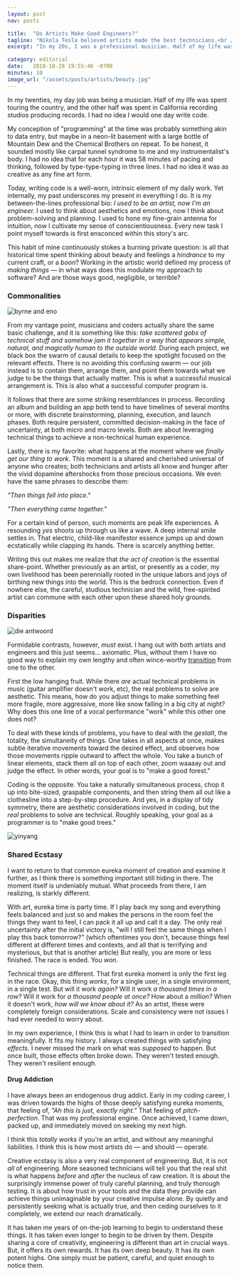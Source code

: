 ```yaml
---
layout: post
nav: posts

title:  "Do Artists Make Good Engineers?"
tagline: "Nikola Tesla believed artists made the best technicians.<br /> He also was by some measures clinically insane."
excerpt: "In my 20s, I was a professional musician. Half of my life was spent touring the country, and the other half was spent in California recording studios producing records. I had no idea I would one day write code"

category: editorial
date:   2018-10-28 19:55:46 -0700
minutes: 10
image_url: "/assets/posts/artists/beauty.jpg"
---
```


<p class="big"><span class="lead">In my twenties,</span> my day job was being a musician. Half of my life was spent touring the country, and the other half was spent in California recording studios producing records. I had no idea I would one day write code.</p>

My conception of "programming" at the time was probably something akin to data entry, but maybe in a neon-lit basement with a large bottle of Mountain Dew and the Chemical Brothers on repeat. To be honest, it sounded mostly like carpal tunnel syndrome to me and my instrumentalist's body. I had no idea that for each hour it was 58 minutes of pacing and thinking, followed by type-type-typing in three lines. I had no idea it was as creative as any fine art form.

Today, writing code is a well-worn, intrinsic element of my daily work. Yet internally, my past underscores my present in everything I do. It is my between-the-lines professional bio: *I used to be an artist, now I'm an engineer.* I used to think about aesthetics and emotions, now I think about problem-solving and planning. I used to hone my fine-grain antenna for intuition, now I cultivate my sense of conscientiousness. Every new task I point myself towards is first ensconced within this story's arc.

This habit of mine continuously stokes a burning private question: is all that historical time spent thinking about beauty and feelings a *hindrance* to my current craft, or a *boon*? Working in the artistic world defined my process of *making things* &mdash; in what ways does this modulate my approach to software? And are those ways good, negligible, or terrible?

### <span>Commonalities</span>

![byrne and eno](/assets/posts/artists/byrne_eno.jpg)

From my vantage point, musicians and coders actually share the same basic challenge, and it is something like this: *take scattered gobs of technical stuff and somehow jam it together in a way that appears simple, natural, and magically human to the outside world.* During each project, we black box the swarm of causal details to keep the spotlight focused on the relevant effects. There is no avoiding this confusing swarm &mdash; our job instead is to contain them, arrange them, and point them towards what we judge to be the things that actually matter. This is what a successful musical arrangement is. This is also what a successful computer program is.

It follows that there are some striking resemblances in process. Recording an album and building an app both tend to have timelines of several months or more, with discrete brainstorming, planning, execution, and launch phases. Both require persistent, committed decision-making in the face of uncertainty, at both micro and macro levels. Both are about leveraging technical things to achieve a non-technical human experience.

Lastly, there is my favorite: what happens at the moment where we *finally get our thing to work*. This moment is a shared and cherished universal of anyone who creates; both technicians and artists all know and hunger after the vivid dopamine aftershocks from those precious occasions. We even have the same phrases to describe them:

*"Then things fell into place."*

*"Then everything came together."*

For a certain kind of person, such moments are peak life experiences. A resounding *yes* shoots up through us like a wave. A deep internal smile settles in. That electric, child-like manifestor essence jumps up and down ecstatically while clapping its hands. There is scarcely anything better.

Writing this out makes me realize that *the act of creation* is the essential share-point. Whether previously as an artist, or presently as a coder, my own livelihood has been perennially rooted in the unique labors and joys of birthing new things into the world. This is the bedrock connection. Even if nowhere else, the careful, studious technician and the wild, free-spirited artist can commune with each other upon these shared holy grounds.

### <span>Disparities</span>

![die antwoord](/assets/posts/artists/dieantwoord.jpg)

Formidable contrasts, however, *must* exist. I hang out with both artists and engineers and this just seems... axiomatic. Plus, without them I have no good way to explain my own lengthy and often wince-worthy [transition][1] from one to the other.

First the low hanging fruit. While there *are* actual technical problems in music (guitar amplifier doesn't work, etc), the real problems to solve are aesthetic. This means, how do you adjust things to make something feel more fragile, more aggressive, more like snow falling in a big city at night? Why does this one line of a vocal performance "work" while this other one does not?

To deal with these kinds of problems, you have to deal with the *gestalt*, the totality, the simultaneity of things. One takes in all aspects at once, makes subtle iterative movements toward the desired effect, and observes how those movements ripple outward to affect the whole. You take a bunch of linear elements, stack them all on top of each other, zoom waaaay out and judge the effect. In other words, your goal is to "make a good forest."

Coding is the opposite. You take a naturally simultaneous process, chop it up into bite-sized, graspable components, and then string them all out like a clothesline into a step-by-step procedure. And yes, in a display of tidy symmetry, there are aesthetic considerations involved in coding, but the *real* problems to solve are technical. Roughly speaking, your goal as a programmer is to "make good trees."

![yinyang](/assets/posts/artists/yinyang.jpg)

### <span>Shared Ecstasy</span>

I want to return to that common eureka moment of creation and examine it further, as I think there is something important still hiding in there. The moment itself is undeniably mutual. What proceeds from there, I am realizing, is starkly different.

With art, eureka time is party time. If I play back my song and everything feels balanced and just so and makes the persons in the room feel the things they want to feel, I can pack it all up and call it a day. The only real uncertainty after the initial victory is, "will I still feel the same things when I play this back tomorrow?" (which oftentimes you don't, because things feel different at different times and contexts, and all that is terrifying and mysterious, but that is another article) But really, you are more or less finished. The race is ended. You *won*.

Technical things are different. That first eureka moment is only the first leg in the race. Okay, this thing *works*, for a single user, in a single environment, in a single test. But will it work *again?* Will it work *a thousand times in a row?* Will it work for *a thousand people at once?* How about a *million?* When it doesn't work, *how will we know about it?* As an artist, these were completely foreign considerations. Scale and consistency were not issues I had ever needed to worry about.

In my own experience, I think this is what I had to learn in order to transition meaningfully. It fits my history. I always created things with satisfying *effects*. I never missed the mark on what was *supposed* to happen. But once built, those effects often broke down. They weren't tested enough. They weren't resilient enough.

#### Drug Addiction

I have always been an endogenous drug addict. Early in my coding career, I was driven towards the highs of those deeply satisfying eureka moments, that feeling of, *"Ah this is just, exactly right."* That feeling of *pitch-perfection*. That was my professional engine. Once achieved, I came down, packed up, and immediately moved on seeking my next high.

I think this *totally works* if you're an artist, and without any meaningful liabilities. I think this is how most artists do &mdash; and should &mdash; operate.

Creative ecstasy is also a very real component of engineering. But, it is not *all* of engineering. More seasoned technicians will tell you that the real shit is what happens *before* and *after* the nucleus of raw creation. It is about the surprisingly immense power of truly careful planning, and truly thorough testing. It is about how trust in your tools and the data they provide can achieve things unimaginable by your creative impulse alone. By quietly and persistently seeking what is actually true, and then ceding ourselves to it completely, we extend our reach dramatically.

It has taken me years of on-the-job learning to begin to understand these things. It has taken even longer to begin to be driven by them. Despite sharing a core of creativity, engineering is different than art in crucial ways. But, it offers its own rewards. It has its own deep beauty. It has its own potent highs. One simply must be patient, careful, and quiet enough to notice them.

<div class="divider">&nbsp;</div>

[1]: /editorial/2018/11/04/learning-curve/
